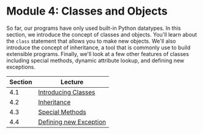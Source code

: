 # Module 4: Classes and Objects

So far, our programs have only used built-in Python datatypes.  In
this section, we introduce the concept of classes and objects.  You'll
learn about the `class` statement that allows you to make new objects.
We'll also introduce the concept of inheritance, a tool that is commonly
use to build extensible programs.  Finally, we'll look at a few other
features of classes including special methods, dynamic attribute lookup,
and defining new exceptions.

| Section | Lecture |
|-----|-----|
| 4.1  | [Introducing Classes](01_Class.md) |
| 4.2  | [Inheritance](02_Inheritance.md) |
| 4.3 | [Special Methods](03_Special_methods.md) |
| 4.4 | [Defining new Exception](04_Defining_exceptions.md) |
